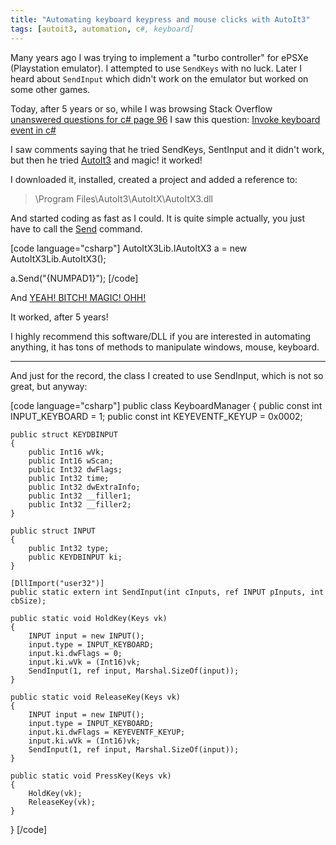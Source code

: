 ```yaml
---
title: "Automating keyboard keypress and mouse clicks with AutoIt3"
tags: [autoit3, automation, c#, keyboard]
---
```


Many years ago I was trying to implement a "turbo controller" for ePSXe (Playstation emulator). I attempted to use `SendKeys` with no luck. Later I heard about `SendInput` which didn't work on the emulator but worked on some other games.

Today, after 5 years or so, while I was browsing Stack Overflow <a href="http://stackoverflow.com/search?page=96&amp;tab=newest&amp;q=%5bc%23%5d%20answers%3a0" target="_blank">unanswered questions for c# page 96</a> I saw this question: <a href="http://stackoverflow.com/q/28393164/340760" target="_blank">Invoke keyboard event in c#</a>

I saw comments saying that he tried SendKeys, SentInput and it didn't work, but then he tried <a href="https://www.autoitscript.com/site/autoit/downloads/" target="_blank">AutoIt3</a> and magic! it worked!
<!--more-->

I downloaded it, installed, created a project and added a reference to:

<blockquote>\Program Files\AutoIt3\AutoItX\AutoItX3.dll</blockquote>

And started coding as fast as I could. It is quite simple actually, you just have to call the <a href="https://www.autoitscript.com/autoit3/docs/functions/Send.htm" target="_blank">Send</a> command.

[code language="csharp"]
AutoItX3Lib.IAutoItX3 a = new AutoItX3Lib.AutoItX3();

a.Send("{NUMPAD1}");
[/code]

And <a href="https://www.youtube.com/watch?v=EwVDDxoKBk4" target="_blank">YEAH! BITCH! MAGIC! OHH!</a>

It worked, after 5 years!

I highly recommend this software/DLL if you are interested in automating anything, it has tons of methods to manipulate windows, mouse, keyboard.

<hr>

And just for the record, the class I created to use SendInput, which is not so great, but anyway:

[code language="csharp"]
public class KeyboardManager
{
    public const int INPUT_KEYBOARD = 1;
    public const int KEYEVENTF_KEYUP = 0x0002;

    public struct KEYDBINPUT
    {
        public Int16 wVk;
        public Int16 wScan;
        public Int32 dwFlags;
        public Int32 time;
        public Int32 dwExtraInfo;
        public Int32 __filler1;
        public Int32 __filler2;
    }

    public struct INPUT
    {
        public Int32 type;
        public KEYDBINPUT ki;
    }

    [DllImport("user32")]
    public static extern int SendInput(int cInputs, ref INPUT pInputs, int cbSize);

    public static void HoldKey(Keys vk)
    {
        INPUT input = new INPUT();
        input.type = INPUT_KEYBOARD;
        input.ki.dwFlags = 0;
        input.ki.wVk = (Int16)vk;
        SendInput(1, ref input, Marshal.SizeOf(input));
    }

    public static void ReleaseKey(Keys vk)
    {
        INPUT input = new INPUT();
        input.type = INPUT_KEYBOARD;
        input.ki.dwFlags = KEYEVENTF_KEYUP;
        input.ki.wVk = (Int16)vk;
        SendInput(1, ref input, Marshal.SizeOf(input));
    }

    public static void PressKey(Keys vk)
    {
        HoldKey(vk);
        ReleaseKey(vk);
    }
}
[/code]
